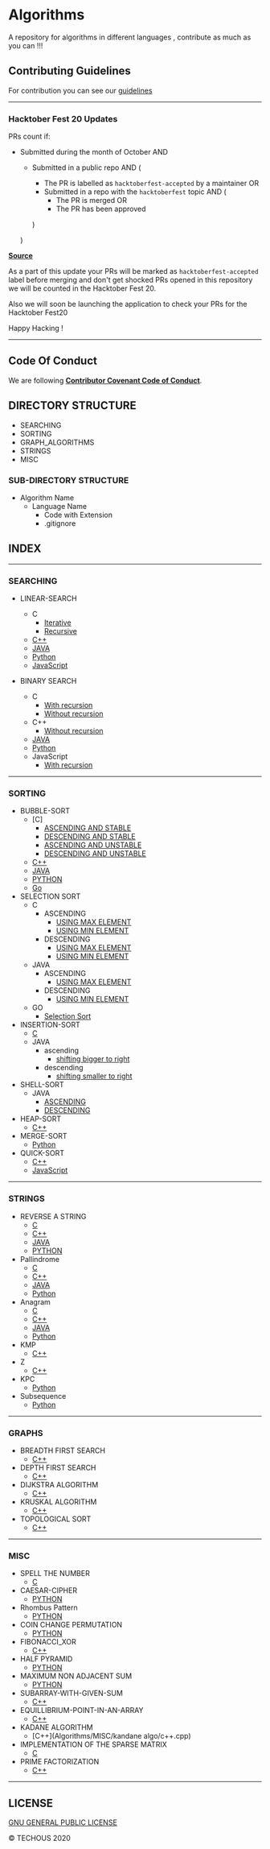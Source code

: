 # Algorithms

A repository for algorithms in different languages , contribute as much as you can !!!

## Contributing Guidelines

For contribution you can see our [guidelines](CONTRIBUTING.md)

***

### **Hacktober Fest 20 Updates**

PRs count if:

* Submitted during the month of October AND
  * Submitted in a public repo AND (
    * The PR is labelled as `hacktoberfest-accepted` by a maintainer
    OR
    * Submitted in a repo with the `hacktoberfest` topic AND (
      * The PR is merged
      OR
      * The PR has been approved

    )
  
  )

[**Source**](https://hacktoberfest.digitalocean.com/hacktoberfest-update)

As a part of this update your PRs will be marked as `hacktoberfest-accepted` label before merging and don't get shocked PRs opened in this repository we will be counted in the Hacktober Fest 20.

Also we will soon be launching the application to check your PRs for the Hacktober Fest20

Happy Hacking !

***

## Code Of Conduct

We are following [**Contributor Covenant Code of Conduct**](.github/CODE_OF_CONDUCT.md).

## DIRECTORY STRUCTURE

* SEARCHING
* SORTING
* GRAPH_ALGORITHMS
* STRINGS
* MISC

### SUB-DIRECTORY STRUCTURE

* Algorithm Name
  * Language Name
    * Code with Extension
    * .gitignore

## INDEX

***

### SEARCHING

* LINEAR-SEARCH
  * C
    * [Iterative](SEARCHING/LINEAR-SEARCH/C/LinearSearch.c)
    * [Recursive](SEARCHING/LINEAR-SEARCH/C/recurLinearSearch.c)
  * [C++](SEARCHING/LINEAR-SEARCH/C++/linearSearch.cpp)
  * [JAVA](SEARCHING/LINEAR-SEARCH/JAVA/linearSearch.java)
  * [Python](SEARCHING/LINEAR-SEARCH/Python/linearSearch.py)
  * [JavaScript](SEARCHING/LINEAR-SEARCH/JS/LinearSearch.js)
  
* BINARY SEARCH
  * C
    * [With recursion](SEARCHING/BINARY-SEARCH/C/binarySearch.c)
    * [Without recursion](SEARCHING/BINARY-SEARCH/C/binarysearch.c)
  * C++
    * [Without recursion](SEARCHING/BINARY-SEARCH/C++/BinarySearch.cpp)
  * [JAVA](SEARCHING/BINARY-SEARCH/JAVA/BinarySearch.java)
  * [Python](SEARCHING/BINARY-SEARCH/Python/binarySearch.py)
  * JavaScript
    * [With recursion](SEARCHING/BINARY-SEARCH/JAVASCRIPT/BinarySearchWithRecursion.js)

***

### SORTING

* BUBBLE-SORT
  * [C]
    * [ASCENDING AND STABLE](SORTING/BUBBLE-SORT/C/bubblesort.c)
    * [DESCENDING AND STABLE](SORTING/BUBBLE-SORT/C/bubble.c)
    * [ASCENDING AND UNSTABLE](SORTING/BUBBLE-SORT/C/ascendunbubble.c)
    * [DESCENDING AND UNSTABLE](SORTING/BUBBLE-SORT/C/descendunbubble.c)
  * [C++](SORTING/BUBBLE-SORT/C++/bubblesort.cpp)
  * [JAVA](SORTING/BUBBLE-SORT/JAVA/BubbleSort.java)
  * [PYTHON](SORTING/BUBBLE-SORT/PYTHON/bubble_sort.py)
  * [Go](SORTING/BUBBLE-SORT/Go/BubbleSort.go)
* SELECTION SORT
  * C
    * ASCENDING
      * [USING MAX ELEMENT](SORTING/SELECTION-SORT/C/selection.c)
      * [USING MIN ELEMENT](SORTING/SELECTION-SORT/C/selectionsort.c)
    * DESCENDING
      * [USING MAX ELEMENT](SORTING/SELECTION-SORT/C/maxselection.c)
      * [USING MIN ELEMENT](SORTING/SELECTION-SORT/C/minselection.c)
  * JAVA
    * ASCENDING
      * [USING MAX ELEMENT](SORTING/SELECTION-SORT/JAVA/SelectionSort.java)
    * DESCENDING
      * [USING MIN ELEMENT](SORTING/SELECTION-SORT/JAVA/selectionsort.java)
  * GO
    * [Selection Sort](SORTING/SELECTION-SORT/Go/SelectionSort.go)
* INSERTION-SORT
  * [C](SORTING/INSERTION-SORT/C/insertionsort.c)
  * JAVA
    * ascending
      * [shifting bigger to right](SORTING/INSERTION-SORT/JAVA/insertionSort.java)
    * descending
      * [shifting smaller to right](SORTING/INSERTION-SORT/JAVA/InsertionSort.java)
* SHELL-SORT
  * JAVA
    * [ASCENDING](SORTING/SHELL-SORT/JAVA/ShellSort.java)
    * [DESCENDING](SORTING/SHELL-SORT/JAVA/shellSort.java)
* HEAP-SORT
  * [C++](SORTING/HEAP-SORT/C++/Heap_Sort.cpp)
* MERGE-SORT
  * [Python](SORTING/MERGE-SORT/PYTHON/Merge_Sort.py)
* QUICK-SORT
  * [C++](SORTING/QUICK-SORT/C++/QuickSort.cpp)
  * [JavaScript](SORTING/QUICK-SORT/JAVASCRIPT/QuickSort.js)

***

### STRINGS

* REVERSE A STRING
  * [C](STRINGS/REVERSE-A-STRING/C/reverse-a-string.c)
  * [C++](STRINGS/REVERSE-A-STRING/C++/Reverse_String.cpp)
  * [JAVA](STRINGS/REVERSE-A-STRING/JAVA/reverseString.java)
  * [PYTHON](STRINGS/REVERSE-A-STRING/PYTHON/reverseString.py)
* Pallindrome
  * [C](STRINGS/Pallindrome/C/Pallindrome.c)
  * [C++](STRINGS/Pallindrome/C++/Pallindrome.cpp)
  * [JAVA](STRINGS/Pallindrome/JAVA/Pallindrome.java)
  * [Python](STRINGS/Pallindrome/Python/Pallindrome.py)
* Anagram
  * [C](STRINGS/Anagram/C/Anagram.c)
  * [C++](STRINGS/Anagram/C++/Anagram.cpp)
  * [JAVA](STRINGS/Anagram/JAVA/Anagram.java)
  * [Python](STRINGS/Anagram/PYTHON/Anagram.py)
* KMP
  * [C++](STRINGS/KMP/C++/KMP.cpp)
* Z
  * [C++](STRINGS/Z/C++/Z.cpp)
* KPC
  * [Python](STRINGS/printKPC/PYTHON/getKPC.ipynb)
* Subsequence
  * [Python](STRINGS/Subsequence/PYTHON/Subsequence.ipynb)

***

### GRAPHS
  
* BREADTH FIRST SEARCH
  * [C++](GRAPH_ALGORITHMS/C++/BFS.cpp)
* DEPTH FIRST SEARCH
  * [C++](GRAPH_ALGORITHMS/C++/DFS.cpp)
* DIJKSTRA ALGORITHM
  * [C++](GRAPH_ALGORITHMS/C++/DIJKSTRA.cpp)
* KRUSKAL ALGORITHM
  * [C++](GRAPH_ALGORITHMS/C++/KRUSKAL.cpp)
* TOPOLOGICAL SORT
  * [C++](GRAPH_ALGORITHMS/C++/topologicalSort.cpp)

***

### MISC

* SPELL THE NUMBER
  * [C](MISC/Spell-the-number/C/spell_the_number.c)
* CAESAR-CIPHER
  * [PYTHON](MISC/Caesar-Cipher/Python/caesar-cipher.py)
* Rhombus Pattern
  * [PYTHON](MISC/rhombus_patt.py)
* COIN CHANGE PERMUTATION
  * [PYTHON](MISC/Coin_Change_Permutation/PYTHON/CoinChangePer.py)
* FIBONACCI_XOR
  * [C++](MISC/Fibonacci_xor/C++/fibonacci_xor.cpp)
* HALF PYRAMID
  * [PYTHON](MISC/HALF_reverse_PYRAMID.py)
* MAXIMUM NON ADJACENT SUM
  * [PYTHON](MISC/Max_Sum/PYTHON/MaxNonAdjacentSum.py)
* SUBARRAY-WITH-GIVEN-SUM
  * [C++](Algorithms/MISC/subarray_with_given_sum/c++.cpp)
* EQUILLIBRIUM-POINT-IN-AN-ARRAY
  * [C++](Algorithms/MISC/equillibrium_point_in_array./c++.cpp)
* KADANE ALGORITHM
  * [C++](Algorithms/MISC/kandane algo/c++.cpp)
* IMPLEMENTATION OF THE SPARSE MATRIX
  * [C](MISC/sparse_matrix.c)
* PRIME FACTORIZATION
  * [C++](Algorithms/MISC/Prime_Factorization/prime_factorization.cpp)

***

## LICENSE

[GNU GENERAL PUBLIC LICENSE](LICENSE)

:copyright: TECHOUS 2020